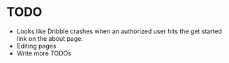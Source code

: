 
TODO
====

* Looks like Dribble crashes when an authorized user hits the get started
  link on the about page.
* Editing pages
* Write more TODOs

